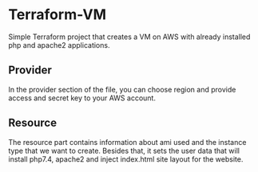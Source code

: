 # Terraform-VM

Simple Terraform project that creates a VM on AWS with already installed php and apache2 applications.

## Provider

In the provider section of the file, you can choose region and provide access and secret key to your AWS account.

## Resource

The resource part contains information about ami used and the instance type that we want to create. Besides that, it sets the user data that will install php7.4, apache2 and inject index.html site layout for the website.
